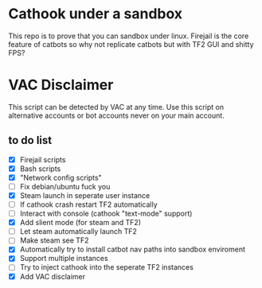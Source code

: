 # Cathook under a sandbox
This repo is to prove that you can sandbox under linux. Firejail is the core feature of catbots so why not replicate catbots but with TF2 GUI and shitty FPS?

# VAC Disclaimer
This script can be detected by VAC at any time. Use this script on alternative accounts or bot accounts never on your main account.

## to do list
- [x] Firejail scripts
- [x] Bash scripts
- [x] "Network config scripts"
- [ ] Fix debian/ubuntu fuck you
- [x] Steam launch in seperate user instance
- [ ] If cathook crash restart TF2 automatically
- [ ] Interact with console (cathook "text-mode" support)
- [x] Add slient mode (for steam and TF2)
- [ ] Let steam automatically launch TF2
- [ ] Make steam see TF2
- [x] Automatically try to install catbot nav paths into sandbox enviroment
- [x] Support multiple instances
- [ ] Try to inject cathook into the seperate TF2 instances
- [x] Add VAC disclaimer
